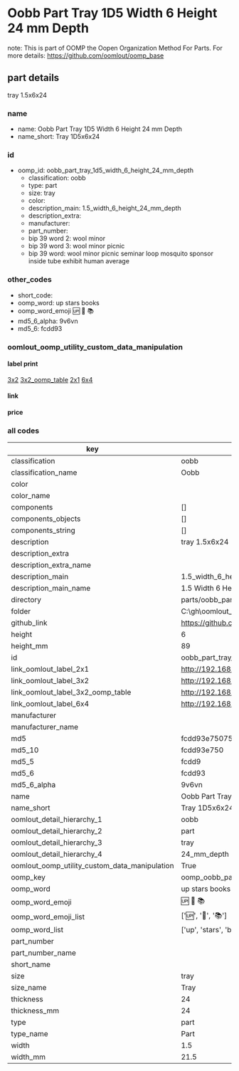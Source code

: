 # Oobb Part Tray 1D5 Width 6 Height 24 mm Depth  

note: This is part of OOMP the Oopen Organization Method For Parts. For more details: https://github.com/oomlout/oomp_base

##  part details
  



tray 1.5x6x24



### name
* name: Oobb Part Tray 1D5 Width 6 Height 24 mm Depth
* name_short: Tray 1D5x6x24 
### id
* oomp_id: oobb_part_tray_1d5_width_6_height_24_mm_depth
  * classification: oobb
  * type: part
  * size: tray
  * color: 
  * description_main: 1.5_width_6_height_24_mm_depth
  * description_extra: 
  * manufacturer: 
  * part_number: 
  * bip 39 word 2: wool minor
  * bip 39 word 3: wool minor picnic
  * bip 39 word: wool minor picnic seminar loop mosquito sponsor inside tube exhibit human average

### other_codes
* short_code: 
* oomp_word: up stars books
* oomp_word_emoji :up: :stars: :books:
* md5_6_alpha: 9v6vn
* md5_6: fcdd93






### oomlout_oomp_utility_custom_data_manipulation
#### label print
[3x2](http://192.168.1.245:1112/?label=oomp%209v6vn)
[3x2_oomp_table](http://192.168.1.108:1112/?label=oomp%209v6vn)
[2x1](http://192.168.1.242:1112/?label=oomp%209v6vn)
[6x4](http://192.168.1.55:1112/?label=oomp%209v6vn)    

#### link

                              

#### price







### all codes 
| key | value |  
| --- | --- |  
| classification | oobb |  
| classification_name | Oobb |  
| color |  |  
| color_name |  |  
| components | [] |  
| components_objects | [] |  
| components_string | [] |  
| description | tray 1.5x6x24 |  
| description_extra |  |  
| description_extra_name |  |  
| description_main | 1.5_width_6_height_24_mm_depth |  
| description_main_name | 1.5 Width 6 Height 24 mm Depth |  
| directory | parts/oobb_part_tray_1d5_width_6_height_24_mm_depth |  
| folder | C:\gh\oomlout_oobb_version_4_generated_parts\parts\oobb_part_tray_1d5_width_6_height_24_mm_depth |  
| github_link | https://github.com/oomlout/oomlout_oomp_part_src/tree/main/parts/oobb_part_tray_1d5_width_6_height_24_mm_depth |  
| height | 6 |  
| height_mm | 89 |  
| id | oobb_part_tray_1d5_width_6_height_24_mm_depth |  
| link_oomlout_label_2x1 | http://192.168.1.242:1112/?label=oomp%209v6vn |  
| link_oomlout_label_3x2 | http://192.168.1.245:1112/?label=oomp%209v6vn |  
| link_oomlout_label_3x2_oomp_table | http://192.168.1.108:1112/?label=oomp%209v6vn |  
| link_oomlout_label_6x4 | http://192.168.1.55:1112/?label=oomp%209v6vn |  
| manufacturer |  |  
| manufacturer_name |  |  
| md5 | fcdd93e750753a4e4041fc3948634fea |  
| md5_10 | fcdd93e750 |  
| md5_5 | fcdd9 |  
| md5_6 | fcdd93 |  
| md5_6_alpha | 9v6vn |  
| name | Oobb Part Tray 1D5 Width 6 Height 24 mm Depth |  
| name_short | Tray 1D5x6x24  |  
| oomlout_detail_hierarchy_1 | oobb |  
| oomlout_detail_hierarchy_2 | part |  
| oomlout_detail_hierarchy_3 | tray |  
| oomlout_detail_hierarchy_4 | 24_mm_depth |  
| oomlout_oomp_utility_custom_data_manipulation | True |  
| oomp_key | oomp_oobb_part_tray_1d5_width_6_height_24_mm_depth |  
| oomp_word | up stars books |  
| oomp_word_emoji | :up: :stars: :books: |  
| oomp_word_emoji_list | [':up:', ':stars:', ':books:'] |  
| oomp_word_list | ['up', 'stars', 'books'] |  
| part_number |  |  
| part_number_name |  |  
| short_name |  |  
| size | tray |  
| size_name | Tray |  
| thickness | 24 |  
| thickness_mm | 24 |  
| type | part |  
| type_name | Part |  
| width | 1.5 |  
| width_mm | 21.5 |  
